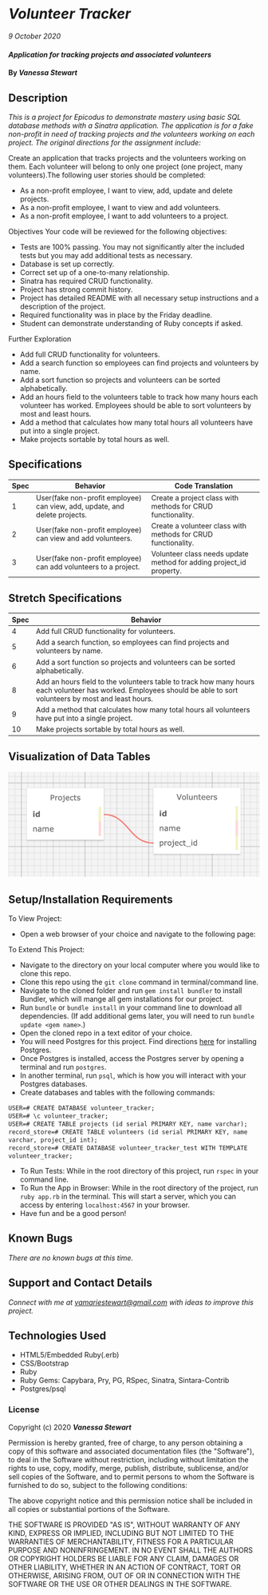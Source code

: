 # _Volunteer Tracker_

_9 October 2020_

#### _Application for tracking projects and associated volunteers_

#### By _**Vanessa Stewart**_

## Description

_This is a project for Epicodus to demonstrate mastery using basic SQL database methods with a Sinatra application. The application is for a fake non-profit in need of tracking projects and the volunteers working on each project. The original directions for the assignment include:_

Create an application that tracks projects and the volunteers working on them. Each volunteer will belong to only one project (one project, many volunteers).The following user stories should be completed:

* As a non-profit employee, I want to view, add, update and delete projects.
* As a non-profit employee, I want to view and add volunteers.
* As a non-profit employee, I want to add volunteers to a project.

Objectives
Your code will be reviewed for the following objectives:
* Tests are 100% passing. You may not significantly alter the included tests but you may add additional tests as necessary.
* Database is set up correctly.
* Correct set up of a one-to-many relationship.
* Sinatra has required CRUD functionality.
* Project has strong commit history.
* Project has detailed README with all necessary setup instructions and a description of the project.
* Required functionality was in place by the Friday deadline.
* Student can demonstrate understanding of Ruby concepts if asked.

Further Exploration
* Add full CRUD functionality for volunteers.
* Add a search function so employees can find projects and volunteers by name.
* Add a sort function so projects and volunteers can be sorted alphabetically.
* Add an hours field to the volunteers table to track how many hours each volunteer has worked. Employees should be able to sort volunteers by most and least hours.
* Add a method that calculates how many total hours all volunteers have put into a single project.
* Make projects sortable by total hours as well.

## Specifications
| Spec     | Behavior | Code Translation | 
| -------- | -------- | -------- |
| 1 | User(fake non-profit employee) can view, add, update, and delete projects. | Create a project class with methods for CRUD functionality. | 
| 2 | User(fake non-profit employee) can view and add volunteers. | Create a volunteer class with methods for CRUD functionality.  |  
| 3 | User(fake non-profit employee) can add volunteers to a project. | Volunteer class needs update method for adding project_id property. |  

## Stretch Specifications
| Spec     | Behavior | 
| -------- | -------- |
| 4 | Add full CRUD functionality for volunteers. |  
| 5 | Add a search function, so employees can find projects and volunteers by name. | 
| 6 | Add a sort function so projects and volunteers can be sorted alphabetically. |
| 8 | Add an hours field to the volunteers table to track how many hours each volunteer has worked. Employees should be able to sort volunteers by most and least hours. |  
| 9 | Add a method that calculates how many total hours all volunteers have put into a single project. |    
| 10 | Make projects sortable by total hours as well. |   

## Visualization of Data Tables
<img src="./public/img/tables.png">

## Setup/Installation Requirements

To View Project:
* Open a web browser of your choice and navigate to the following page:

To Extend This Project:
- Navigate to the directory on your local computer where you would like to clone this repo.
- Clone this repo using the `git clone` command in terminal/command line.
- Navigate to the cloned folder and run `gem install bundler` to install Bundler, which will mange all gem installations for our project.
- Run `bundle` or `bundle install` in your command line to download all dependencies. (If add additional gems later, you will need to run `bundle update <gem name>`.)
- Open the cloned repo in a text editor of your choice.
- You will need Postgres for this project. Find directions [here](https://www.learnhowtoprogram.com/ruby-and-rails/getting-started-with-ruby/installing-postgres) for installing Postgres.
- Once Postgres is installed, access the Postgres server by opening a terminal and run `postgres`.
- In another terminal, run `psql`, which is how you will interact with your Postgres databases.
- Create databases and tables with the following commands:
```
USER=# CREATE DATABASE volunteer_tracker;
USER=# \c volunteer_tracker;
USER=# CREATE TABLE projects (id serial PRIMARY KEY, name varchar);
record_store=# CREATE TABLE volunteers (id serial PRIMARY KEY, name varchar, project_id int);
record_store=# CREATE DATABASE volunteer_tracker_test WITH TEMPLATE volunteer_tracker;
```
- To Run Tests: While in the root directory of this project, run `rspec` in your command line.
- To Run the App in Browser: While in the root directory of the project, run `ruby app.rb` in the terminal. This will start a server, which you can access by entering `localhost:4567` in your browser.
- Have fun and be a good person!

## Known Bugs

_There are no known bugs at this time._

## Support and Contact Details

_Connect with me at vamariestewart@gmail.com with ideas to improve this project._

## Technologies Used

* HTML5/Embedded Ruby(.erb)
* CSS/Bootstrap
* Ruby
* Ruby Gems: Capybara, Pry, PG, RSpec, Sinatra, Sintara-Contrib
* Postgres/psql

### License

Copyright (c) 2020 **_Vanessa Stewart_**

Permission is hereby granted, free of charge, to any person obtaining a copy of this software and associated documentation files (the "Software"), to deal in the Software without restriction, including without limitation the rights to use, copy, modify, merge, publish, distribute, sublicense, and/or sell copies of the Software, and to permit persons to whom the Software is furnished to do so, subject to the following conditions:

The above copyright notice and this permission notice shall be included in all copies or substantial portions of the Software.

THE SOFTWARE IS PROVIDED "AS IS", WITHOUT WARRANTY OF ANY KIND, EXPRESS OR IMPLIED, INCLUDING BUT NOT LIMITED TO THE WARRANTIES OF MERCHANTABILITY, FITNESS FOR A PARTICULAR PURPOSE AND NONINFRINGEMENT. IN NO EVENT SHALL THE AUTHORS OR COPYRIGHT HOLDERS BE LIABLE FOR ANY CLAIM, DAMAGES OR OTHER LIABILITY, WHETHER IN AN ACTION OF CONTRACT, TORT OR OTHERWISE, ARISING FROM, OUT OF OR IN CONNECTION WITH THE SOFTWARE OR THE USE OR OTHER DEALINGS IN THE SOFTWARE.